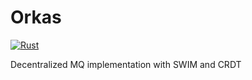 # Orkas

[![Rust](https://github.com/Limit-LAB/Orkas/actions/workflows/rust.yml/badge.svg?branch=master)](https://github.com/Limit-LAB/Orkas/actions/workflows/rust.yml)

Decentralized MQ implementation with SWIM and CRDT
